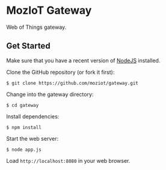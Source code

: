 # MozIoT Gateway
Web of Things gateway.

## Get Started
Make sure that you have a recent version of [NodeJS](https://nodejs.org) installed.

Clone the GitHub repository (or fork it first):

```$ git clone https://github.com/moziot/gateway.git```

Change into the gateway directory:

```$ cd gateway```

Install dependencies:

```$ npm install```

 Start the web server:

```$ node app.js```

Load ```http://localhost:8080``` in your web browser.

